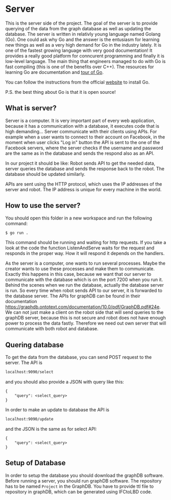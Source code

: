 # Server

This is the server side of the project. The goal of the server is to provide querying of the data from the graph database as well as updating the database. The server is written in relativly young language named Golang (Go). One could ask why Go and the answer is the entusiasm for learning new things as well as a very high demand for Go in the industry lately. It is one of the fastest growing language with very good documentation! It provides a really good platform for conncurent programming and finally it is low-level language. The main thing that engineers managed to do with Go is fast compiling (this is one of the benefits over C++). The resources for learning Go are documentation and [tour of Go](https://go.dev/tour/welcome/1).

You can follow the instructions from the official [website](https://go.dev/doc/install) to install Go.

P.S. the best thing about Go is that it is open source!

## What is server?

Server is a computer. It is very important part of every web application, because it has a communication with a database, it executes code that is high demanding... Server communicate with their clients using APIs. For example when a user wants to connect to their account on Facebook, in the moment when user clicks "Log in" button the API is sent to the one of the Facebook servers, where the server checks if the username and password are the same as in the database and sends the respond also as an API.

In our project it should be like: Robot sends API to get the needed data, server queries the database and sends the response back to the robot. The database should be updated similarly.

APIs are sent using the HTTP protocol, which uses the IP addresses of the server and robot. The IP address is unique for every machine in the world.

## How to use the server?

You should open this folder in a new workspace and run the following command:

```bash 
$ go run .
```
This command should be running and waiting for http requests. If you take a look at the code the function ListenAndServe waits for the request and responds in the proper way. How it will respond it depends on the handlers.

As the server is a computer, one wants to run several processes. Maybe the creator wants to use these processes and make them to communicate. Exactly this happens in this case, because we want that our server to communicate with the database which is on the port 7200 when you run it. Behind the scenes when we run the database, actually the database server is run. So every time when robot sends API to our server, it is forwarded to the database server. The APIs for graphDB can be found in their documentation https://graphdb.ontotext.com/documentation/10.0/pdf/GraphDB.pdf#24e. We can not just make a client on the robot side that will send queries to the graphDB server, because this is not secure and robot does not have enough power to process the data fastly. Therefore we need out own server that will communicate with both robot and database.

## Quering database

To get the data from the database, you can send POST request to the server. The API is 

```bash
localhost:9090/select
```
and you should also provide a JSON with query like this:
```
{
    "query": <select_query>
}
```

In order to make an update to database the API is

```bash
localhost:9090/update
```
and the JSON is the same as for select API:
```
{
    "query": <select_query>
}
```

## Setup of Database

In order to setup the database you should download the graphDB software. Before running a server, you should run graphDB software. The repository has to be named `Project` in the GraphDB. You have to provide ttl file to repository in graphDB, which can be generated using IFCtoLBD code.